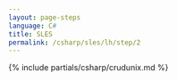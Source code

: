 ```yaml
---
layout: page-steps
language: C#
title: SLES
permalink: /csharp/sles/lh/step/2
---
```


{% include partials/csharp/crudunix.md %}
